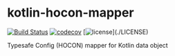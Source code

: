 kotlin-hocon-mapper
===================

[![Build Status](https://travis-ci.org/uharaqo/kotlin-hocon-mapper.svg?branch=master)](https://travis-ci.org/uharaqo/kotlin-hocon-mapper)
[![codecov](https://codecov.io/gh/uharaqo/kotlin-hocon-mapper/branch/master/graph/badge.svg)](https://codecov.io/gh/uharaqo/kotlin-hocon-mapper)
[![license](https://img.shields.io/badge/license-Apache%202-blue")](./LICENSE)

Typesafe Config (HOCON) mapper for Kotlin data object 
